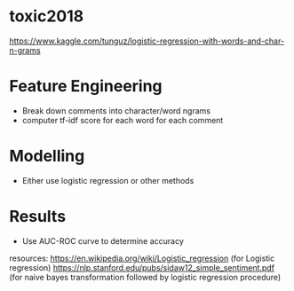 # toxic2018
https://www.kaggle.com/tunguz/logistic-regression-with-words-and-char-n-grams

# Feature Engineering
- Break down comments into character/word ngrams
- computer tf-idf score for each word for each comment

# Modelling
- Either use logistic regression or other methods

# Results
- Use AUC-ROC curve to determine accuracy

resources:
https://en.wikipedia.org/wiki/Logistic_regression (for Logistic regression)
https://nlp.stanford.edu/pubs/sidaw12_simple_sentiment.pdf (for naive bayes transformation followed by logistic regression procedure)



